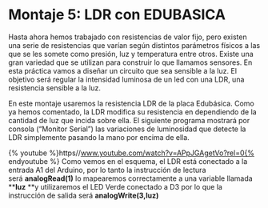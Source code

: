 
# Montaje 5: LDR con EDUBASICA

Hasta ahora hemos trabajado con resistencias de valor fijo, pero existen una serie de resistencias que varían según distintos parámetros físicos a las que se les somete como presión, luz y temperatura entre otros. Existe una gran variedad que se utilizan para construir lo que llamamos sensores. En esta práctica vamos a diseñar un circuito que sea sensible a la luz. El objetivo será regular la intensidad luminosa de un led con una LDR, una resistencia sensible a la luz.

En este montaje usaremos la resistencia LDR de la placa Edubásica. Como ya hemos comentado, la LDR modifica su resistencia en dependiendo de la cantidad de luz que incida sobre ella. El siguiente programa mostrará por consola (“Monitor Serial”) las variaciones de luminosidad que detecte la LDR simplemente pasando la mano por encima de ella.

{% youtube %}https//www.youtube.com/watch?v=APpJGAgetVo?rel=0{% endyoutube %}
Como vemos en el esquema, el LDR está conectado a la entrada A1 del Arduino, por lo tanto la instrucción de lectura será ****analogRead(1)**** lo mapearemos correctamente a una variable llamada ****luz** **y utilizaremos el LED Verde conectado a D3 por lo que la instrucción de salida será ****analogWrite(3,luz)****



